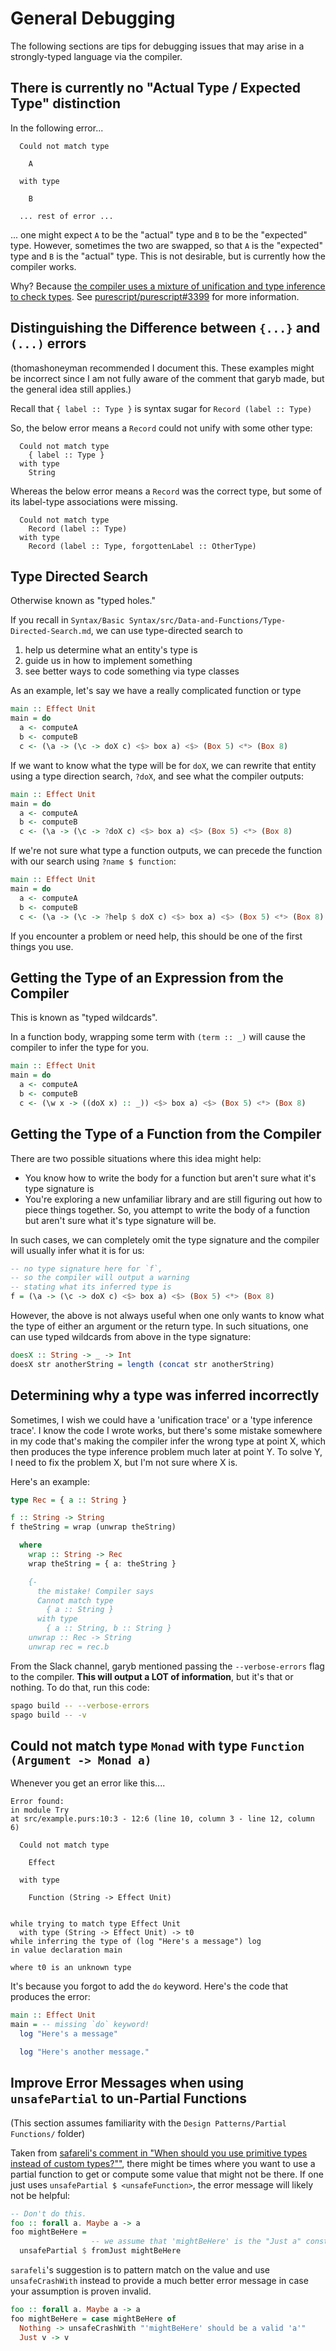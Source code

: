 # General Debugging

The following sections are tips for debugging issues that may arise in a strongly-typed language via the compiler.

## There is currently no "Actual Type / Expected Type" distinction

In the following error...
```
  Could not match type

    A

  with type

    B

  ... rest of error ...
```

... one might expect `A` to be the "actual" type and `B` to be the "expected" type. However, sometimes the two are swapped, so that `A` is the "expected" type and `B` is the "actual" type. This is not desirable, but is currently how the compiler works.

Why? Because [the compiler uses a mixture of unification and type inference to check types](https://github.com/purescript/purescript/issues/3111#issuecomment-335596641). See [purescript/purescript#3399](https://github.com/purescript/purescript/issues/3399) for more information.

## Distinguishing the Difference between `{...}` and `(...)` errors

(thomashoneyman recommended I document this. These examples might be incorrect since I am not fully aware of the comment that garyb made, but the general idea still applies.)

Recall that `{ label :: Type }` is syntax sugar for `Record (label :: Type)`

So, the below error means a `Record` could not unify with some other type:
```
  Could not match type
    { label :: Type }
  with type
    String
```

Whereas the below error means a `Record` was the correct type, but some of its label-type associations were missing.
```
  Could not match type
    Record (label :: Type)
  with type
    Record (label :: Type, forgottenLabel :: OtherType)
```

## Type Directed Search

Otherwise known as "typed holes."

If you recall in `Syntax/Basic Syntax/src/Data-and-Functions/Type-Directed-Search.md`, we can use type-directed search to
1. help us determine what an entity's type is
2. guide us in how to implement something
3. see better ways to code something via type classes

As an example, let's say we have a really complicated function or type
```purescript
main :: Effect Unit
main = do
  a <- computeA
  b <- computeB
  c <- (\a -> (\c -> doX c) <$> box a) <$> (Box 5) <*> (Box 8)
```
If we want to know what the type will be for `doX`, we can rewrite that entity using a type direction search, `?doX`, and see what the compiler outputs:
```purescript
main :: Effect Unit
main = do
  a <- computeA
  b <- computeB
  c <- (\a -> (\c -> ?doX c) <$> box a) <$> (Box 5) <*> (Box 8)
```
If we're not sure what type a function outputs, we can precede the function with our search using `?name $ function`:
```purescript
main :: Effect Unit
main = do
  a <- computeA
  b <- computeB
  c <- (\a -> (\c -> ?help $ doX c) <$> box a) <$> (Box 5) <*> (Box 8)
```

If you encounter a problem or need help, this should be one of the first things you use.

## Getting the Type of an Expression from the Compiler

This is known as "typed wildcards".

In a function body, wrapping some term with `(term :: _)` will cause the compiler to infer the type for you.

```purescript
main :: Effect Unit
main = do
  a <- computeA
  b <- computeB
  c <- (\w x -> ((doX x) :: _)) <$> box a) <$> (Box 5) <*> (Box 8)
```

## Getting the Type of a Function from the Compiler

There are two possible situations where this idea might help:
- You know how to write the body for a function but aren't sure what it's type signature is
- You're exploring a new unfamiliar library and are still figuring out how to piece things together. So, you attempt to write the body of a function but aren't sure what it's type signature will be.

In such cases, we can completely omit the type signature and the compiler will usually infer what it is for us:
```purescript
-- no type signature here for `f`,
-- so the compiler will output a warning
-- stating what its inferred type is
f = (\a -> (\c -> doX c) <$> box a) <$> (Box 5) <*> (Box 8)
```

However, the above is not always useful when one only wants to know what the type of either an argument or the return type. In such situations, one can use typed wildcards from above in the type signature:
```purescript
doesX :: String -> _ -> Int
doesX str anotherString = length (concat str anotherString)
```

## Determining why a type was inferred incorrectly

Sometimes, I wish we could have a 'unification trace' or a 'type inference trace'. I know the code I wrote works, but there's some mistake somewhere in my code that's making the compiler infer the wrong type at point X, which then produces the type inference problem much later at point Y. To solve Y, I need to fix the problem X, but I'm not sure where X is.

Here's an example:
```purescript
type Rec = { a :: String }

f :: String -> String
f theString = wrap (unwrap theString)

  where
    wrap :: String -> Rec
    wrap theString = { a: theString }

    {-
      the mistake! Compiler says
      Cannot match type
        { a :: String }
      with type
        { a :: String, b :: String }
    unwrap :: Rec -> String
    unwrap rec = rec.b
```

From the Slack channel, garyb mentioned passing the `--verbose-errors` flag to the compiler. **This will output a LOT of information**, but it's that or nothing. To do that, run this code:

```bash
spago build -- --verbose-errors
spago build -- -v
```

## Could not match type `Monad` with type `Function (Argument -> Monad a)`

Whenever you get an error like this....
```
Error found:
in module Try
at src/example.purs:10:3 - 12:6 (line 10, column 3 - line 12, column 6)

  Could not match type

    Effect

  with type

    Function (String -> Effect Unit)


while trying to match type Effect Unit
  with type (String -> Effect Unit) -> t0
while inferring the type of (log "Here's a message") log
in value declaration main

where t0 is an unknown type
```
It's because you forgot to add the `do` keyword. Here's the code that produces the error:
```purescript
main :: Effect Unit
main = -- missing `do` keyword!
  log "Here's a message"

  log "Here's another message."
```

## Improve Error Messages when using `unsafePartial` to un-Partial Functions

(This section assumes familiarity with the `Design Patterns/Partial Functions/` folder)

Taken from [safareli's comment in "When should you use primitive types instead of custom types?""](https://discourse.purescript.org/t/when-should-you-use-primitive-types-instead-of-custom-types/450/14), there might be times where you want to use a partial function to get or compute some value that might not be there. If one just uses `unsafePartial $ <unsafeFunction>`, the error message will likely not be helpful:
```purescript
-- Don't do this.
foo :: forall a. Maybe a -> a
foo mightBeHere =
                  -- we assume that 'mightBeHere' is the "Just a" constructor
  unsafePartial $ fromJust mightBeHere
```
`sarafeli`'s suggestion is to pattern match on the value and use `unsafeCrashWith` instead to provide a much better error message in case your assumption is proven invalid.
```purescript
foo :: forall a. Maybe a -> a
foo mightBeHere = case mightBeHere of
  Nothing -> unsafeCrashWith "'mightBeHere' should be a valid 'a'"
  Just v -> v
```
